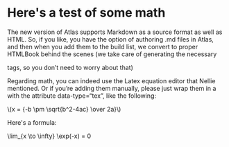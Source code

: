 # Here's a test of some math


The new version of Atlas supports Markdown as a source format as well as HTML. So, if you like, you have the option of authoring .md files in Atlas, and then when you add them to the build list, we convert to proper HTMLBook behind the scenes (we take care of generating the necessary <section> tags, so you don’t need to worry about that)

Regarding math, you can indeed use the Latex equation editor that Nellie mentioned. Or if you’re adding them manually, please just wrap them in a <span> with the attribute data-type=“tex”, like the following:

<span class="math-tex" data-type="tex">
   \(x = {-b \pm \sqrt{b^2-4ac} \over 2a}\)
</span>

Here's a formula:

<span class="math-tex" data-type="tex">
   \lim_{x \to \infty} \exp(-x) = 0
</span>



